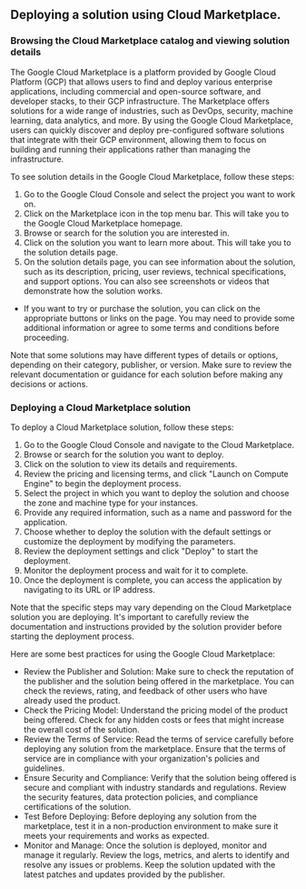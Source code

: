 ## Deploying a solution using Cloud Marketplace.

### Browsing the Cloud Marketplace catalog and viewing solution details
The Google Cloud Marketplace is a platform provided by Google Cloud Platform (GCP) that allows users to find and deploy various enterprise applications, including commercial and open-source software, and developer stacks, to their GCP infrastructure. The Marketplace offers solutions for a wide range of industries, such as DevOps, security, machine learning, data analytics, and more. By using the Google Cloud Marketplace, users can quickly discover and deploy pre-configured software solutions that integrate with their GCP environment, allowing them to focus on building and running their applications rather than managing the infrastructure.

To see solution details in the Google Cloud Marketplace, follow these steps:

1. Go to the Google Cloud Console and select the project you want to work on.
2. Click on the Marketplace icon in the top menu bar. This will take you to the Google Cloud Marketplace homepage.
3. Browse or search for the solution you are interested in.
4. Click on the solution you want to learn more about. This will take you to the solution details page.
5. On the solution details page, you can see information about the solution, such as its description, pricing, user reviews, technical specifications, and support options. You can also see screenshots or videos that demonstrate how the solution works.
  - If you want to try or purchase the solution, you can click on the appropriate buttons or links on the page. You may need to provide some additional information or agree to some terms and conditions before proceeding.

Note that some solutions may have different types of details or options, depending on their category, publisher, or version. Make sure to review the relevant documentation or guidance for each solution before making any decisions or actions.

### Deploying a Cloud Marketplace solution

To deploy a Cloud Marketplace solution, follow these steps:
1. Go to the Google Cloud Console and navigate to the Cloud Marketplace.
2. Browse or search for the solution you want to deploy.
3. Click on the solution to view its details and requirements.
4. Review the pricing and licensing terms, and click "Launch on Compute Engine" to begin the deployment process.
5. Select the project in which you want to deploy the solution and choose the zone and machine type for your instances.
6. Provide any required information, such as a name and password for the application.
7. Choose whether to deploy the solution with the default settings or customize the deployment by modifying the parameters.
8. Review the deployment settings and click "Deploy" to start the deployment.
9. Monitor the deployment process and wait for it to complete.
10. Once the deployment is complete, you can access the application by navigating to its URL or IP address.

Note that the specific steps may vary depending on the Cloud Marketplace solution you are deploying. It's important to carefully review the documentation and instructions provided by the solution provider before starting the deployment process.

Here are some best practices for using the Google Cloud Marketplace:
- Review the Publisher and Solution: Make sure to check the reputation of the publisher and the solution being offered in the marketplace. You can check the reviews, rating, and feedback of other users who have already used the product.
- Check the Pricing Model: Understand the pricing model of the product being offered. Check for any hidden costs or fees that might increase the overall cost of the solution.
- Review the Terms of Service: Read the terms of service carefully before deploying any solution from the marketplace. Ensure that the terms of service are in compliance with your organization's policies and guidelines.
- Ensure Security and Compliance: Verify that the solution being offered is secure and compliant with industry standards and regulations. Review the security features, data protection policies, and compliance certifications of the solution.
- Test Before Deploying: Before deploying any solution from the marketplace, test it in a non-production environment to make sure it meets your requirements and works as expected.
- Monitor and Manage: Once the solution is deployed, monitor and manage it regularly. Review the logs, metrics, and alerts to identify and resolve any issues or problems. Keep the solution updated with the latest patches and updates provided by the publisher.
